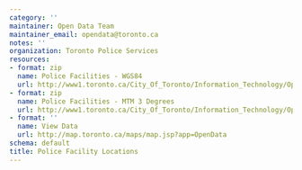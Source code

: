 ```yaml
---
category: ''
maintainer: Open Data Team
maintainer_email: opendata@toronto.ca
notes: ''
organization: Toronto Police Services
resources:
- format: zip
  name: Police Facilities - WGS84
  url: http://www1.toronto.ca/City_Of_Toronto/Information_Technology/Open_Data/Data_Sets/Assets/Files/Police_Facilities_WGS84_latitude_longitude.zip
- format: zip
  name: Police Facilities - MTM 3 Degrees
  url: http://www1.toronto.ca/City_Of_Toronto/Information_Technology/Open_Data/Data_Sets/Assets/Files/Police_Facilities_Nad_27_MTM_3_Degree,_Zone_10.zip
- format: ''
  name: View Data
  url: http://map.toronto.ca/maps/map.jsp?app=OpenData
schema: default
title: Police Facility Locations
---
```

